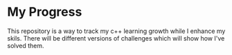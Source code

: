 # My Progress
This repository is a way to track my c++ learning growth while I enhance my skils.
There will be different versions of challenges which will show how I've solved them. 